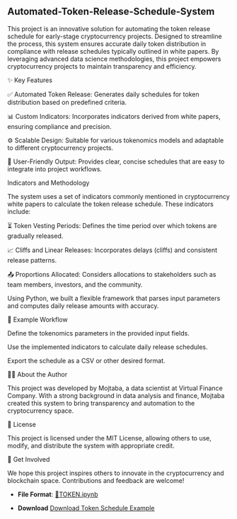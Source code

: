 ## Automated-Token-Release-Schedule-System
This project is an innovative solution for automating the token release schedule for early-stage cryptocurrency projects. Designed to streamline the process, this system ensures accurate daily token distribution in compliance with release schedules typically outlined in white papers. By leveraging advanced data science methodologies, this project empowers cryptocurrency projects to maintain transparency and efficiency.

✨ Key Features

✅ Automated Token Release: Generates daily schedules for token distribution based on predefined criteria.

📊 Custom Indicators: Incorporates indicators derived from white papers, ensuring compliance and precision.

⚙️ Scalable Design: Suitable for various tokenomics models and adaptable to different cryptocurrency projects.

📝 User-Friendly Output: Provides clear, concise schedules that are easy to integrate into project workflows.

 Indicators and Methodology

The system uses a set of indicators commonly mentioned in cryptocurrency white papers to calculate the token release schedule. These indicators include:

⏳ Token Vesting Periods: Defines the time period over which tokens are gradually released.

📈 Cliffs and Linear Releases: Incorporates delays (cliffs) and consistent release patterns.

📤 Proportions Allocated: Considers allocations to stakeholders such as team members, investors, and the community.

Using Python, we built a flexible framework that parses input parameters and computes daily release amounts with accuracy.

🧪 Example Workflow

Define the tokenomics parameters in the provided input fields.

Use the implemented indicators to calculate daily release schedules.

Export the schedule as a CSV or other desired format.

👨‍💻 About the Author

This project was developed by Mojtaba, a data scientist at Virtual Finance Company. With a strong background in data analysis and finance, Mojtaba created this system to bring transparency and automation to the cryptocurrency space.

📜 License

This project is licensed under the MIT License, allowing others to use, modify, and distribute the system with appropriate credit.

🌟 Get Involved

We hope this project inspires others to innovate in the cryptocurrency and blockchain space. Contributions and feedback are welcome!

- **File Format**: [📘TOKEN.ipynb](TOKEN.ipynb)

- **Download** [Download Token Schedule Example](./token_schedule.xlsx)

 

